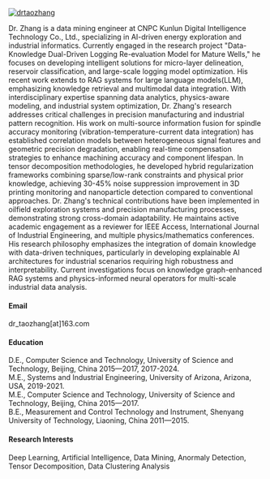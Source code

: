 

[![drtaozhang](https://img.shields.io/badge/drtaozhang-github-blue?logo=github)](https://github.com/drtaozhang)

Dr. Zhang is a data mining engineer at CNPC Kunlun Digital Intelligence Technology Co., Ltd., specializing in AI-driven energy exploration and industrial informatics. Currently engaged in the research project "Data-Knowledge Dual-Driven Logging Re-evaluation Model for Mature Wells," he focuses on developing intelligent solutions for micro-layer delineation, reservoir classification, and large-scale logging model optimization. His recent work extends to RAG systems for large language models(LLM), emphasizing knowledge retrieval and multimodal data integration.
With interdisciplinary expertise spanning data analytics, physics-aware modeling, and industrial system optimization, Dr. Zhang's research addresses critical challenges in precision manufacturing and industrial pattern recognition. His work on multi-source information fusion for spindle accuracy monitoring (vibration-temperature-current data integration) has established correlation models between heterogeneous signal features and geometric precision degradation, enabling real-time compensation strategies to enhance machining accuracy and component lifespan. In tensor decomposition methodologies, he developed hybrid regularization frameworks combining sparse/low-rank constraints and physical prior knowledge, achieving 30-45% noise suppression improvement in 3D printing monitoring and nanoparticle detection compared to conventional approaches.
Dr. Zhang's technical contributions have been implemented in oilfield exploration systems and precision manufacturing processes, demonstrating strong cross-domain adaptability. He maintains active academic engagement as a reviewer for IEEE Access, International Journal of Industrial Engineering, and multiple physics/mathematics conferences. His research philosophy emphasizes the integration of domain knowledge with data-driven techniques, particularly in developing explainable AI architectures for industrial scenarios requiring high robustness and interpretability. Current investigations focus on knowledge graph-enhanced RAG systems and physics-informed neural operators for multi-scale industrial data analysis.

#### Email
dr_taozhang[at]163.com

#### Education
D.E., Computer Science and Technology, University of Science and Technology, Beijing, China 2015—2017, 2017-2024.\
M.E., Systems and Industrial Engineering, University of Arizona, Arizona, USA, 2019-2021.\
M.E., Computer Science and Technology, University of Science and Technology, Beijing, China 2015—2017.\
B.E., Measurement and Control Technology and Instrument, Shenyang University of Technology, Liaoning, China 2011—2015.

#### Research Interests
Deep Learning, Artificial Intelligence, Data Mining, Anormaly Detection, Tensor Decomposition, Data Clustering Analysis

